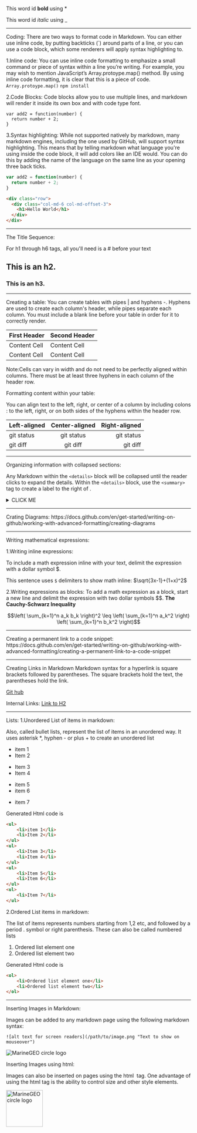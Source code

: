 This word id **bold** using *

This word id _italic_ using _
<hr>

Coding:
There are two ways to format code in Markdown. You can either use inline code, by putting backticks (`) around parts of a line, or you can use a code block, which some renderers will apply syntax highlighting to.

1.Inline code:
You can use inline code formatting to emphasize a small command or piece of syntax within a line you’re writing.
For example, you may wish to mention JavaScript’s Array.protoype.map() method. By using inline code formatting, it is clear that this is a piece of code.
`Array.protoype.map()`
`npm install`

2.Code Blocks:
Code blocks allow you to use multiple lines, and markdown will render it inside its own box and with code type font.
```
var add2 = function(number) {
  return number + 2;
}
```


3.Syntax highlighting:
While not supported natively by markdown, many markdown engines, including the one used by GitHub, will support syntax highlighting. This means that by telling markdown what language you're using inside the code block, it will add colors like an IDE would.
You can do this by adding the name of the language on the same line as your opening three back ticks. 
```js
var add2 = function(number) {
  return number + 2;
}
```

```html
<div class="row">
  <div class="col-md-6 col-md-offset-3">
    <h1>Hello World</h1>
  </div>
</div>
```
<hr>
The Title Sequence:

For h1 through h6 tags, all you'll need is a # before your text

## This is an h2.
### This is an h3.

<hr>
Creating a table:
You can create tables with pipes | and hyphens -. Hyphens are used to create each column's header, while pipes separate each column. You must include a blank line before your table in order for it to correctly render.

| First Header  | Second Header |
| ------------- | ------------- |
| Content Cell  | Content Cell  |
| Content Cell  | Content Cell  |

Note:Cells can vary in width and do not need to be perfectly aligned within columns. There must be at least three hyphens in each column of the header row.

Formatting content within your table:

You can align text to the left, right, or center of a column by including colons : to the left, right, or on both sides of the hyphens within the header row.

| Left-aligned | Center-aligned | Right-aligned |
| :---         |     :---:      |          ---: |
| git status   | git status     | git status    |
| git diff     | git diff       | git diff      |

<hr>

Organizing information with collapsed sections:

Any Markdown within the `<details>` block will be collapsed until the reader clicks  to expand the details. Within the `<details>` block, use the `<summary>` tag to create a label to the right of .
  
<details><summary>CLICK ME</summary>
<p>

#### We can hide anything, even code!

```ruby
   puts "Hello World"
```

</p>
</details>

<hr>
Crating Diagrams:
https://docs.github.com/en/get-started/writing-on-github/working-with-advanced-formatting/creating-diagrams

<hr>

Writing mathematical expressions:

1.Writing inline expressions:

To include a math expression inline with your text, delimit the expression with a dollar symbol $.

This sentence uses `$` delimiters to show math inline:  $\sqrt{3x-1}+(1+x)^2$


2.Writing expressions as blocks:
To add a math expression as a block, start a new line and delimit the expression with two dollar symbols $$.
**The Cauchy-Schwarz Inequality**

$$\left( \sum_{k=1}^n a_k b_k \right)^2 \leq \left( \sum_{k=1}^n a_k^2 \right) \left( \sum_{k=1}^n b_k^2 \right)$$

<hr>
Creating a permanent link to a code snippet:
https://docs.github.com/en/get-started/writing-on-github/working-with-advanced-formatting/creating-a-permanent-link-to-a-code-snippet

<hr>
Creating Links in Markdown
Markdown syntax for a hyperlink is square brackets followed by parentheses. The square brackets hold the text, the parentheses hold the link.

[Git hub]([https://link-url-here.org](https://github.com/BasmaElhoseny01))

Internal Links:
[Link to H2](https://github.com/BasmaElhoseny01/Git-and-Github-commands/new/master#this-is-an-h2)

<hr>
Lists:
1.Unordered List of items in markdown:

Also, called bullet lists, represent the list of items in an unordered way. It uses asterisk *, hyphen - or plus + to create an unordered list

* item 1
* Item 2
- Item 3
- Item 4
+ item 5
+ item 6
* item 7

Generated Html code is
```html
<ul>
    <li>item 1</li>
    <li>Item 2</li>
</ul>
<ul>
    <li>Item 3</li>
    <li>Item 4</li>
</ul>
<ul>
    <li>Item 5</li>
    <li>Item 6</li>
</ul>
<ul>
    <li>Item 7</li>
</ul>
```

2.Ordered List items in markdown:

The list of items represents numbers starting from 1,2 etc, and followed by a period . symbol or right parenthesis. These can also be called numbered lists

1. Ordered list element one
2. Ordered list element two

Generated Html code is
```html
<ol>
    <li>Ordered list element one</li>
    <li>Ordered list element two</li>
</ol>
```
<hr>
Inserting Images in Markdown:

Images can be added to any markdown page using the following markdown syntax:

```
![alt text for screen readers](/path/to/image.png "Text to show on mouseover")
```

![MarineGEO circle logo](/assets/img/MarineGEO_logo.png "MarineGEO logo")


Inserting Images using html:

Images can also be inserted on pages using the html <img> tag. One advantage of using the html tag is the ability to control size and other style elements.

<img src="/assets/img/MarineGEO_logo.png" alt="MarineGEO circle logo" style="height: 100px; width:100px;"/>
